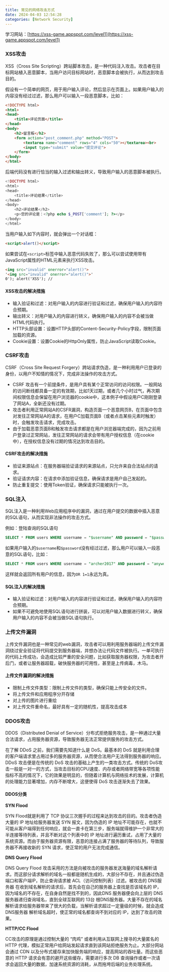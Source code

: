 ```yaml
---
title: 常见的网络攻击方式
date: 2024-04-03 12:54:28
categories: [Network Security]
---
```


学习网站：[https://xss-game.appspot.com/level1](https://xss-game.appspot.com/level1)

### XSS攻击

XSS（Cross Site Scripting）跨站脚本攻击，是一种代码注入攻击。攻击者在目标网站植入恶意脚本，当用户访问目标网站时，恶意脚本会被执行，从而达到攻击目的。

假设有一个简单的网页，用于用户输入评论，然后显示在页面上。如果用户输入的内容没有经过过滤，那么用户可以输入一段恶意脚本，比如：

```html
<!DOCTYPE html>
<html>
<head>
    <title>评论页面</title>
</head>
<body>
    <h2>留言板</h2>
    <form action="post_comment.php" method="POST">
        <textarea name="comment" rows="4" cols="50"></textarea><br>
        <input type="submit" value="提交评论">
    </form>
</body>
</html>
```
后端代码没有进行恰当的输入过滤和输出转义，导致用户输入的恶意脚本被执行。
```php
<!DOCTYPE html>
<html>
<head>
    <title>评论结果</title>
</head>
<body>
    <h2>评论结果</h2>
    <p>您的评论是：<?php echo $_POST['comment']; ?></p>
</body>
</html>
```
当用户输入如下内容时，就会弹出一个对话框：
```html
<script>alert()</script>
```
如果尝试在`<script>`标签中输入恶意代码失败了，那么可以尝试使用带有JavaScript属性的HTML元素来执行XSS攻击。
```html
<img src="invalid" onerror="alert()">
'<img src="invalid" onerror="alert()">'
0'); alert('XSS'); //
```
#### XSS攻击的解决措施
- 输入验证和过滤：对用户输入的内容进行验证和过滤，确保用户输入的内容符合预期。
- 输出转义：对用户输入的内容进行转义，确保用户输入的内容不会被当做HTML代码执行。
- HTTP头部设置：设置HTTP头部的Content-Security-Policy字段，限制页面加载的资源。
- Cookie设置：设置Cookie的HttpOnly属性，防止JavaScript读取Cookie。
  
### CSRF攻击
CSRF（Cross Site Request Forgery）跨站请求伪造，是一种利用用户已登录的身份，以用户不知情的情况下，完成非法操作的攻击方式。

- CSRF 攻击有一个前提条件，是用户具有某个正常访问的访问权限。一般网站的访问断线都具备一定的有效期，比如1天过期，或者几个小时过气，再次期间权限信息会保留在用户浏览器的cookie中，这本例子中假设用户C刚刚登录了网站A，全新还没有过期。
- 攻击者利用正常网站A的CSFR漏洞，构造页面一个恶意网页B，在页面中包含对发往正常网站A的请求，在用户C加载页面B（或者点击某些元素时触发）时，会触发攻击请求，完成攻击。
- 由于加载恶意页面B和触发攻击请求都是在用户浏览器端完成的，因为之前用户登录过正常网站，发往正常网站的请求会带有用户授权信息（在cookie中），在授权信息没有过期的情况达到攻击目的。

#### CSRF攻击的解决措施

- 验证来源站点：在服务器端验证请求的来源站点，只允许来自合法站点的请求。
- 验证请求内容：在请求中添加验证信息，确保请求是用户自己发起的。
- 防止重复提交：使用Token验证，确保请求只能被执行一次。

### SQL注入
SQL注入是一种利用Web应用程序中的漏洞，通过在用户提交的数据中插入恶意的SQL语句，从而实现非法操作的攻击方式。

例如：登陆查询的SQL语句
```sql
SELECT * FROM users WHERE username = "$username" AND password = "$password";
```
如果用户输入的`$username`和`$password`没有经过过滤，那么用户可以输入一段恶意的SQL语句，比如：
```sql
SELECT * FROM users WHERE username = "archer2017" AND password = "anywords" OR 1=1;
```
这样就会返回所有用户的信息，因为`OR 1=1`永远为真。

#### SQL注入的解决措施
- 输入验证和过滤：对用户输入的内容进行验证和过滤，确保用户输入的内容符合预期。
- 如果不可避免地使用SQL语句进行拼装，可以对用户输入数据进行转义，确保用户输入的内容不会被当做SQL语句执行。

### 上传文件漏洞
上传文件漏洞也是一种常见的web漏洞，攻击者可以用利用服务器端的上传文件漏洞绕过安全验证将代码提交到服务器端，并想办法让代码文件被执行。一单可执行的代码上传成功，会造成比较严重的安全问题，比如获取服务器权限，为攻击者开后门，或者让服务器超载，破快服务器的可用性，甚至是上传病毒，木马。

#### 上传文件漏洞的解决措施
- 限制上传文件类型：限制上传文件的类型，确保只能上传安全的文件。
- 将上传文件和应用程序分开存储
- 对上传的图片进行重绘
- 对上传文件重命名，最好具有一定的随机性，提高攻击成本

### DDOS攻击
DDOS（Distributed Denial of Service）分布式拒绝服务攻击，是一种通过大量合法请求，占用服务器资源，导致服务器无法正常提供服务的攻击方式。

在了解 DDoS 之前，我们需要先知道什么是 DoS。最基本的 DoS 就是利用合理的客户端请求里占用过多的服务器资源，从而使合法用户无法得到服务器的响应。DDoS 攻击便是在传统的 DoS 攻击的基础上产生的一类攻击方式。传统的 DoS攻击一般是一对一的方式，当攻击目标的CPU速度、内存或者网络带宽等各项性能指标不高的情况下，它的效果是明显的，但随着计算机与网络技术的发展，计算机的处理能力显著增加，内存不断增大，这便使得 DoS 攻击逐渐失去了效果。

#### DDOS分类

**SYN Flood**

SYN Flood就是利用了 TCP 协议三次握手的过程来达到攻击的目的。攻击者伪造大量的 IP 地址给服务器发送 SYN 报文，因为伪造的 IP 地址不可能存在，也就不可能从客户端得到任何响应，就会一直卡在第三步，服务端就得维护一个非常大的半连接等待列表，并且不断对这个列表中的 IP 地址进行遍历重试，占用了大量的系统资源。而由于服务器资源有限，恶意的连接占满了服务器的等待队列，导致服务器不再接收新的 SYN 请求，使正常的用户无法完成通信。

**DNS Query Flood**

DNS Query Flood 攻击采用的方法是向被攻击的服务器发送海量的域名解析请求。而这部分请求解析的域名一般都是随机生成的，大部分不存在，并且通过伪造端口和客户端IP，防止查询请求被 ACL（访问控制列表）过滤。被攻击的 DNS服务器 在收到域名解析的请求后，首先会在自己的服务器上查找是否该域名的 IP，因为域名的不存在，在自身自然是找不到的，因此DNS 服务器便会向上层的 DNS服务器递归查询域名，直到全球互联网的 13台 根DNS服务器。大量不存在的域名解析请求给服务器带来了很大的负载，当解析请求超过一定量级的时候，就会造成 DNS服务器 解析域名超时，使正常的域名都查询不到对应的 IP，达到了攻击的效果。

**HTTP/CC Flood**

CC攻击的原理是通过控制大量的 “肉鸡” 或者利用从互联网上搜寻的大量匿名的 HTTP 代理，模拟正常用户给网站发起请求直到该网站拒绝服务为止。大部分网站会通过 CDN 以及分布式缓存来加快服务端的响应，提高网站的吞吐量。而这些恶意的 HTTP 请求会有意的避开这些缓存，需要进行多次 DB 查询操作或者一次请求会返回大量的数据，加速系统资源的消耗，从而拖垮后端的业务处理系统。
